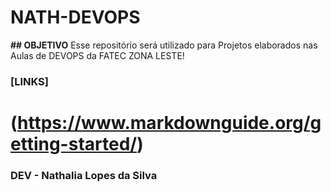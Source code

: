 # NATH-DEVOPS

**## OBJETIVO**
Esse repositório será utilizado para Projetos elaborados nas Aulas de DEVOPS da FATEC ZONA LESTE!

### [LINKS]
# (https://www.markdownguide.org/getting-started/)

### DEV - Nathalia Lopes da Silva